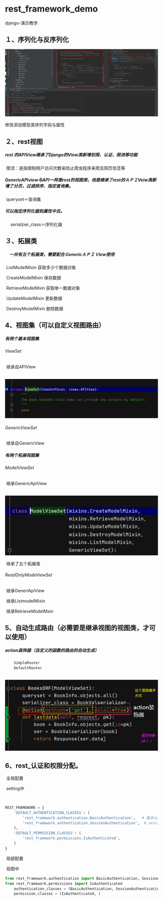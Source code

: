 

# rest_framework_demo

django-演示教学

## １、序列化与反序列化



![image-20200819203435060](image/image-20200819203435060.png)

修改添加模型类序列字段与属性

## ２、rest视图

##### rest 的APIView继承了Django的View类新增权限、认证、限流等功能

​	限流：是指限制用户访问次数来防止爬虫程序来爬去网页信息等

##### GenericAPIview与API一样是rest的视图类，他是继承了rest的ＡＰＩVeiw类新增了分页，过滤排序、指定查询集。	

​	queryset＝查询集

##### 可以指定序列化器到属性中去。

​	　serialzier_class＝序列化器

## ３、拓展类　

##### 　一共有五个拓展类，需要配合ＧenericＡＰＩＶiew使用

​	ListModelMixin	获取多少个数据对象　　

​	CreateModelMixin	保存数据　

​	RetrieveModelMxin	获取单一数据对象　	　　　　

​	UpdateModelMixin	更新数据　

​	DestroyModelMixin 	删除数据　

## 4、视图集（可以自定义视图路由）

##### 有两个基本视图集

###### 	ViewSet

​		继承自APIView

​			![](image\ViewSet.png)

###### 	GenericViewSet

​		继承自GenericView

##### 有两个拓展视图集

###### 	ModelViewSet 

​		继承GenericApiView

​			![](image\ModelViewSet.png)

​		继承了五个拓展类

###### 	ReadOnlyModeViewSet

​		继承GeneriApiView

​		继承LIstmodelMixin

​		继承RetrieveModelMxin	

## 5、自动生成路由（必需要是继承视图的视图类，才可以使用）

##### 	action装饰器（自定义的函数的路由的自动生成）



```python
	SimpleRouter
	DefaultRouter
```

​		![](image\ModelViewSet_自动生成路由之action的使用.png)

## 6、rest_认证和权限分配。

​	全局配置

​		setting中

​			

```python
REST_FRAMEWORK = {
    'DEFAULT_AUTHENTICATION_CLASSES': (
        'rest_framework.authentication.BasicAuthentication',   # 基本认证
        'rest_framework.authentication.SessionAuthentication',  # session认证
    ),
    'DEFAULT_PERMISSION_CLASSES': (
        'rest_framework.permissions.IsAuthenticated',
    )
}
```

​	局部配置

​		视图中

```python
from rest_framework.authentication import BasicAuthentication, SessionAuthentication
from rest_framework.permissions import IsAuthenticated
    authentication_classes = (BasicAuthentication, SessionAuthentication)
    permission_classes = (IsAuthenticated, )
```